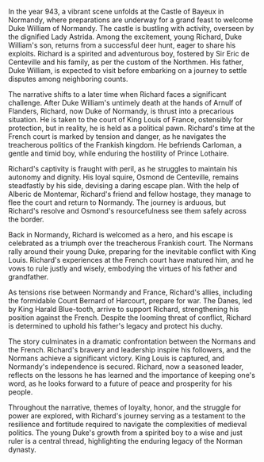 In the year 943, a vibrant scene unfolds at the Castle of Bayeux in Normandy, where preparations are underway for a grand feast to welcome Duke William of Normandy. The castle is bustling with activity, overseen by the dignified Lady Astrida. Among the excitement, young Richard, Duke William's son, returns from a successful deer hunt, eager to share his exploits. Richard is a spirited and adventurous boy, fostered by Sir Eric de Centeville and his family, as per the custom of the Northmen. His father, Duke William, is expected to visit before embarking on a journey to settle disputes among neighboring counts.

The narrative shifts to a later time when Richard faces a significant challenge. After Duke William's untimely death at the hands of Arnulf of Flanders, Richard, now Duke of Normandy, is thrust into a precarious situation. He is taken to the court of King Louis of France, ostensibly for protection, but in reality, he is held as a political pawn. Richard's time at the French court is marked by tension and danger, as he navigates the treacherous politics of the Frankish kingdom. He befriends Carloman, a gentle and timid boy, while enduring the hostility of Prince Lothaire.

Richard's captivity is fraught with peril, as he struggles to maintain his autonomy and dignity. His loyal squire, Osmond de Centeville, remains steadfastly by his side, devising a daring escape plan. With the help of Alberic de Montemar, Richard's friend and fellow hostage, they manage to flee the court and return to Normandy. The journey is arduous, but Richard's resolve and Osmond's resourcefulness see them safely across the border.

Back in Normandy, Richard is welcomed as a hero, and his escape is celebrated as a triumph over the treacherous Frankish court. The Normans rally around their young Duke, preparing for the inevitable conflict with King Louis. Richard's experiences at the French court have matured him, and he vows to rule justly and wisely, embodying the virtues of his father and grandfather.

As tensions rise between Normandy and France, Richard's allies, including the formidable Count Bernard of Harcourt, prepare for war. The Danes, led by King Harald Blue-tooth, arrive to support Richard, strengthening his position against the French. Despite the looming threat of conflict, Richard is determined to uphold his father's legacy and protect his duchy.

The story culminates in a dramatic confrontation between the Normans and the French. Richard's bravery and leadership inspire his followers, and the Normans achieve a significant victory. King Louis is captured, and Normandy's independence is secured. Richard, now a seasoned leader, reflects on the lessons he has learned and the importance of keeping one's word, as he looks forward to a future of peace and prosperity for his people.

Throughout the narrative, themes of loyalty, honor, and the struggle for power are explored, with Richard's journey serving as a testament to the resilience and fortitude required to navigate the complexities of medieval politics. The young Duke's growth from a spirited boy to a wise and just ruler is a central thread, highlighting the enduring legacy of the Norman dynasty.
